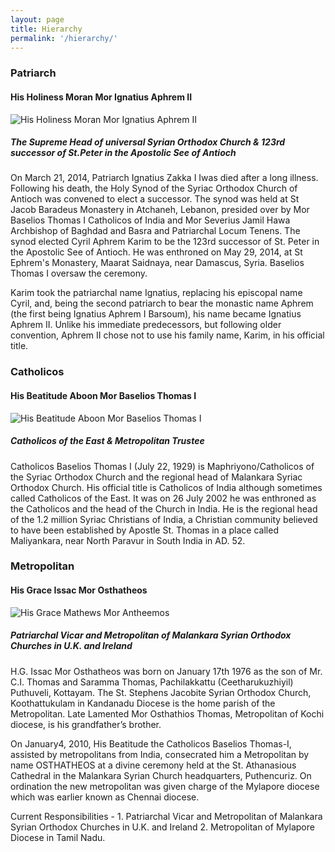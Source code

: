 ```yaml
---
layout: page
title: Hierarchy
permalink: '/hierarchy/'
---
```


### Patriarch
#### His Holiness Moran Mor Ignatius Aphrem II
<div class="row">
    <div class="col-md-4">
        <img class="img-fluid" alt="His Holiness Moran Mor Ignatius Aphrem II" src="/images/HHMM.png" />
    </div>
    <div class="col-md-8">
        <h5>The Supreme Head of universal Syrian Orthodox Church & 123rd successor of St.Peter in the Apostolic See of Antioch</h5>
        <p>On March 21, 2014, Patriarch Ignatius Zakka I Iwas died after a long illness. Following his death, the Holy Synod of the Syriac Orthodox Church of Antioch was convened to elect a successor. The synod was held at St Jacob Baradeus Monastery in Atchaneh, Lebanon, presided over by Mor Baselios Thomas I Catholicos of India and Mor Severius Jamil Hawa Archbishop of Baghdad and Basra and Patriarchal Locum Tenens. The synod elected Cyril Aphrem Karim to be the 123rd successor of St. Peter in the Apostolic See of Antioch. He was enthroned on May 29, 2014, at St Ephrem's Monastery, Maarat Saidnaya, near Damascus, Syria. Baselios Thomas I oversaw the ceremony.</p>
        <p>Karim took the patriarchal name Ignatius, replacing his episcopal name Cyril, and, being the second patriarch to bear the monastic name Aphrem (the first being Ignatius Aphrem I Barsoum), his name became Ignatius Aphrem II. Unlike his immediate predecessors, but following older convention, Aphrem II chose not to use his family name, Karim, in his official title.</p>
    </div>
</div>

### Catholicos
#### His Beatitude Aboon Mor Baselios Thomas I
<div class="row">
    <div class="col-md-4">
        <img class="img-fluid" alt="His Beatitude Aboon Mor Baselios Thomas I" src="/images/Catholicose.png" />
    </div>
    <div class="col-md-8">
        <h5>Catholicos of the East & Metropolitan Trustee</h5>
        <p>Catholicos Baselios Thomas I (July 22, 1929) is Maphriyono/Catholicos of the Syriac Orthodox Church 
and the regional head of Malankara Syriac Orthodox Church. His official title is Catholicos of India although
sometimes called Catholicos of the East. It was on 26 July 2002 he was enthroned as the Catholicos and the head
of the Church in India. He is the regional head of the 1.2 million Syriac Christians of India, a Christian
community believed to have been established by Apostle St. Thomas in a place called Maliyankara, near North Paravur
in South India in AD. 52.</p>
    </div>
</div>



### Metropolitan
#### His Grace Issac Mor Osthatheos
<div class="row">
    <div class="col-md-4">
        <img class="img-fluid" alt="His Grace Mathews Mor Antheemos" src="/images/Mor_Osthatheos_Issac.png" />
    </div>
    <div class="col-md-8">
        <h5>Patriarchal Vicar and Metropolitan of Malankara Syrian Orthodox Churches in U.K. and Ireland</h5>
        <p>H.G. Issac Mor Osthatheos was born on January 17th 1976 as the son of Mr. C.I. Thomas and Saramma Thomas, Pachilakkattu (Ceetharukuzhiyil) Puthuveli, Kottayam. The St. Stephens Jacobite Syrian Orthodox Church, Koothattukulam in Kandanadu Diocese is the home parish of the Metropolitan. Late Lamented Mor Osthathios Thomas, Metropolitan of Kochi diocese, is his grandfather’s brother.</p>
        <p>On January4, 2010, His Beatitude the Catholicos Baselios Thomas-I, assisted by metropolitans from India, consecrated him a Metropolitan by name OSTHATHEOS at a divine ceremony held at the St. Athanasious Cathedral in the Malankara Syrian Church headquarters, Puthencuriz.  On ordination the new metropolitan was given charge of the Mylapore diocese which was earlier known as Chennai diocese. </p>
        <p>Current Responsibilities - 1. Patriarchal Vicar and Metropolitan of Malankara Syrian Orthodox Churches in U.K. and Ireland 2. Metropolitan of Mylapore Diocese in Tamil Nadu.
